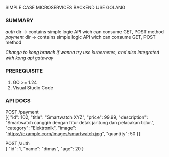 SIMPLE CASE MICROSERVICES BACKEND USE GOLANG

### SUMMARY

_auth_ dir -> contains simple logic API wich can consume GET, POST method <br />
_payment_ dir -> contains simple logic API wich can consume GET, POST method 

*Change to kong branch if wanna try use kubernetes, and also integrated with kong api gateway*

### PREREQUISITE

1. GO >= 1.24
2. Visual Studio Code

### API DOCS

POST /payment <br />
[{
"id": 102,
"title": "Smartwatch XYZ",
"price": 99.99,
"description": "Smartwatch canggih dengan fitur detak jantung dan pelacakan tidur.",
"category": "Elektronik",
"image": "https://example.com/images/smartwatch.jpg",
"quantity": 50
}]

POST /auth <br />
{
"id": 1,
"name": "dimas",
"age": 20
}
